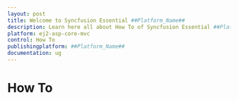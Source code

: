 ```yaml
---
layout: post
title: Welcome to Syncfusion Essential ##Platform_Name##
description: Learn here all about How To of Syncfusion Essential ##Platform_Name## widgets based on HTML5 and jQuery.
platform: ej2-asp-core-mvc
control: How To
publishingplatform: ##Platform_Name##
documentation: ug
---
```



# How To

<!--## Create custom ToolBar with DropDownList

You can create your own ToolBar items in the Grid. It can be added by defining the [`Toolbar`](https://help.syncfusion.com/cr/aspnetcore-js2/Syncfusion.EJ2.Grids.Grid.html#Syncfusion_EJ2_Grids_Grid_Toolbar) as HTML element ID. Actions for this ToolBar template items are defined in the [`ToolbarClick`](https://help.syncfusion.com/cr/aspnetcore-js2/Syncfusion.EJ2.Grids.GridBuilder-1.html#Syncfusion_EJ2_Grids_GridBuilder_1_ToolbarClick_System_String_).

To include components in the ToolBar, please ensure the following steps:

**Step 1**:

Initialize the template for your custom component. Using the following code add the DropDownList component to the ToolBar.

**Step 2**:

To render the DropDownList component, use the [`DataBound`](https://help.syncfusion.com/cr/aspnetcore-js2/Syncfusion.EJ2.Grids.GridBuilder-1.html#Syncfusion_EJ2_Grids_GridBuilder_1_DataBound_System_String_) event of the Grid.

* You can select the grid row index based on the selected data in the DropDownList. The output will appear as follows.

{% if page.publishingplatform == "aspnet-core" %}

{% tabs %}
{% highlight c# tabtitle="custom-toolbar" %}
{% include_relative code-snippet/how-to/custom-toolbar/custom-toolbar.cs %}
{% endhighlight %}
{% highlight cshtml tabtitle="tagHelpers" %}
{% include_relative code-snippet/how-to/custom-toolbar/tagHelper %}
{% endhighlight %}
{% endtabs %}

{% elsif page.publishingplatform == "aspnet-mvc" %}

{% tabs %}
{% highlight c# tabtitle="custom-toolbar" %}
{% include_relative code-snippet/how-to/custom-toolbar/custom-toolbar.cs %}
{% endhighlight %}
{% highlight razor tabtitle="razor" %}
{% include_relative code-snippet/how-to/custom-toolbar/razor %}
{% endhighlight %}
{% endtabs %}
{% endif %}



## Refresh the data source

You can add/delete the data source records through an external button. To reflect the data source changes in the grid, invoke the `refresh` method.

To refresh the data source:

**Step 1**:

Add/delete the data source record by using the following code.

```typescript
    grid.dataSource.unshift(data); // add a new record.

    grid.dataSource.splice(selectedRow, 1); // delete a record.

```

**Step 2**:

Refresh the grid after the data source change by using the `refresh` method.

```typescript
    grid.refresh(); // refresh the Grid.

```

{% if page.publishingplatform == "aspnet-core" %}

{% tabs %}
{% highlight c# tabtitle="refresh-datasource" %}
{% include_relative code-snippet/how-to/refresh-datasource/refresh-datasource.cs %}
{% endhighlight %}
{% highlight cshtml tabtitle="tagHelpers" %}
{% include_relative code-snippet/how-to/refresh-datasource/tagHelper %}
{% endhighlight %}
{% endtabs %}

{% elsif page.publishingplatform == "aspnet-mvc" %}

{% tabs %}
{% highlight c# tabtitle="refresh-datasource" %}
{% include_relative code-snippet/how-to/refresh-datasource/refresh-datasource.cs %}
{% endhighlight %}
{% highlight razor tabtitle="razor" %}
{% include_relative code-snippet/how-to/refresh-datasource/razor %}
{% endhighlight %}
{% endtabs %}
{% endif %}



## Enable/Disable Grid and its actions

You can enable/disable the Grid and its actions by applying/removing corresponding CSS styles.

To enable/disable the grid and its actions, follow the given steps:

**Step 1**:

Create CSS class with custom style to override the default style of Grid.

```css
        .disablegrid {
            pointer-events: none;
            opacity: 0.4;
        }
        .wrapper {
            cursor: not-allowed;
        }

```

**Step 2**:

Add/Remove the custom CSS class to the Grid in the click event handler of Button.

```typescript
    <script>
        document.getElementById('element').onclick = function () {
            var gridInst = document.getElementById("Grid").ej2_instances[0];
            if (gridInst.element.classList.contains('disablegrid')) {
                gridInst.element.classList.remove('disablegrid');
                document.getElementById("GridParent").classList.remove('wrapper');
            }
            else {
                gridInst.element.classList.add('disablegrid');
                document.getElementById("GridParent").classList.add('wrapper');
            }
        }
    </script>

```

In the below demo, the button click will enable/disable the Grid and its actions.

{% if page.publishingplatform == "aspnet-core" %}

{% tabs %}
{% highlight c# tabtitle="disablegrid" %}
{% include_relative code-snippet/how-to/disablegrid/disablegrid.cs %}
{% endhighlight %}
{% highlight cshtml tabtitle="tagHelpers" %}
{% include_relative code-snippet/how-to/disablegrid/tagHelper %}
{% endhighlight %}
{% endtabs %}

{% elsif page.publishingplatform == "aspnet-mvc" %}

{% tabs %}
{% highlight c# tabtitle="disablegrid" %}
{% include_relative code-snippet/how-to/disablegrid/disablegrid.cs %}
{% endhighlight %}
{% highlight razor tabtitle="razor" %}
{% include_relative code-snippet/how-to/disablegrid/razor %}
{% endhighlight %}
{% endtabs %}
{% endif %}



## Print the expanded state from other pages

By default, the expanded child grids will be printed from the current page alone. You can print the expanded child grids from other pages by using the [`load`](https://help.syncfusion.com/cr/aspnetcore-js2/Syncfusion.EJ2.Grids.Grid.html#Syncfusion_EJ2_Grids_Grid_Load) and [`actionBegin`](https://help.syncfusion.com/cr/aspnetcore-js2/Syncfusion.EJ2.Grids.Grid.html#Syncfusion_EJ2_Grids_Grid_ActionBegin) event.

In the following example, we have printed expanded child grids form other pages.

{% if page.publishingplatform == "aspnet-core" %}

{% tabs %}
{% highlight c# tabtitle="hierarchyprint" %}
{% include_relative code-snippet/how-to/hierarchyprint/hierarchyprint.cs %}
{% endhighlight %}
{% highlight cshtml tabtitle="tagHelpers" %}
{% include_relative code-snippet/how-to/hierarchyprint/tagHelper %}
{% endhighlight %}
{% endtabs %}

{% elsif page.publishingplatform == "aspnet-mvc" %}

{% tabs %}
{% highlight c# tabtitle="hierarchyprint" %}
{% include_relative code-snippet/how-to/hierarchyprint/hierarchyprint.cs %}
{% endhighlight %}
{% highlight razor tabtitle="razor" %}
{% include_relative code-snippet/how-to/hierarchyprint/razor %}
{% endhighlight %}
{% endtabs %}
{% endif %}



## Columns

### Change column header text dynamically

You can change the column [`HeaderText`](https://help.syncfusion.com/cr/aspnetcore-js2/Syncfusion.EJ2.Grids.GridColumnBuilder-1.html#Syncfusion_EJ2_Grids_GridColumnBuilder_1_HeaderText_System_String_) dynamically through an external button.

Follow the given steps to change the header text dynamically:

**Step 1**:

Get the column object corresponding to the field name by using the `getColumnByField` method.
Then, change the header text value.

```typescript
var column = grid.getColumnByField("ShipCity"); // Get column object.
column.headerText = 'Changed Text';

```

**Step 2**:

To reflect the changes in the grid header, invoke the `refreshHeader` method.

```typescript
grid.refreshHeader();

```

{% if page.publishingplatform == "aspnet-core" %}

{% tabs %}
{% highlight c# tabtitle="column-header-text" %}
{% include_relative code-snippet/how-to/column-header-text/column-header-text.cs %}
{% endhighlight %}
{% highlight cshtml tabtitle="tagHelpers" %}
{% include_relative code-snippet/how-to/column-header-text/tagHelper %}
{% endhighlight %}
{% endtabs %}

{% elsif page.publishingplatform == "aspnet-mvc" %}

{% tabs %}
{% highlight c# tabtitle="column-header-text" %}
{% include_relative code-snippet/how-to/column-header-text/column-header-text.cs %}
{% endhighlight %}
{% highlight razor tabtitle="razor" %}
{% include_relative code-snippet/how-to/column-header-text/razor %}
{% endhighlight %}
{% endtabs %}
{% endif %}



### Customize column styles

You can customise the appearance of the header and content of a particular column using the [`customAttributes`](https://help.syncfusion.com/cr/aspnetcore-js2/Syncfusion.EJ2.Grids.GridColumn.html#Syncfusion_EJ2_Grids_GridColumn_CustomAttributes) property.

To customize the grid column, follow the given steps:

**Step 1**:

Create a CSS class with custom style to override the default style for rowcell and headercell.

```css
.e-grid .e-rowcell.customcss{
    background-color: #ecedee;
    color: 'red';
    font-family: 'Bell MT';
    font-size: 20px;
}

.e-grid .e-headercell.customcss{
    background-color: #2382c3;
    color: white;
    font-family: 'Bell MT';
    font-size: 20px;
}

```

**Step 2**:

Add the custom CSS class to the specified column by using the [`customAttributes`](https://help.syncfusion.com/cr/aspnetcore-js2/Syncfusion.EJ2.Grids.GridColumn.html#Syncfusion_EJ2_Grids_GridColumn_CustomAttributes) property.

```typescript
<e-grid-column field="Freight" headerText="Freight" width="150"  customAttributes=@(new { @class="customcss" } )></e-grid-column>

```

{% if page.publishingplatform == "aspnet-core" %}

{% tabs %}
{% highlight c# tabtitle="custom-column-style" %}
{% include_relative code-snippet/how-to/custom-column-style/custom-column-style.cs %}
{% endhighlight %}
{% highlight cshtml tabtitle="tagHelpers" %}
{% include_relative code-snippet/how-to/custom-column-style/tagHelper %}
{% endhighlight %}
{% endtabs %}

{% elsif page.publishingplatform == "aspnet-mvc" %}

{% tabs %}
{% highlight c# tabtitle="custom-column-style" %}
{% include_relative code-snippet/how-to/custom-column-style/custom-column-style.cs %}
{% endhighlight %}
{% highlight razor tabtitle="razor" %}
{% include_relative code-snippet/how-to/custom-column-style/razor %}
{% endhighlight %}
{% endtabs %}
{% endif %}



### Display custom ToolTip for columns in Grid

To display custom ToolTip (`EJ2 Tooltip`),  use the
[`QueryCellInfo`](https://help.syncfusion.com/cr/aspnetcore-js2/Syncfusion.EJ2.Grids.GridBuilder-1.html#Syncfusion_EJ2_Grids_GridBuilder_1_QueryCellInfo_System_String_) event.

Render the ToolTip component for the grid cells by using the following code in the [`QueryCellInfo`](https://help.syncfusion.com/cr/aspnetcore-js2/Syncfusion.EJ2.Grids.GridBuilder-1.html#Syncfusion_EJ2_Grids_GridBuilder_1_QueryCellInfo_System_String_) event.

```typescript
function tooltip (args) {
    var tooltip = new ej.popups.Tooltip({
        content: args.data[args.column.field].toString();
    }, args.cell);
}

```

{% if page.publishingplatform == "aspnet-core" %}

{% tabs %}
{% highlight c# tabtitle="custom-tooltip" %}
{% include_relative code-snippet/how-to/custom-tooltip/custom-tooltip.cs %}
{% endhighlight %}
{% highlight cshtml tabtitle="tagHelpers" %}
{% include_relative code-snippet/how-to/custom-tooltip/tagHelper %}
{% endhighlight %}
{% endtabs %}

{% elsif page.publishingplatform == "aspnet-mvc" %}

{% tabs %}
{% highlight c# tabtitle="custom-tooltip" %}
{% include_relative code-snippet/how-to/custom-tooltip/custom-tooltip.cs %}
{% endhighlight %}
{% highlight razor tabtitle="razor" %}
{% include_relative code-snippet/how-to/custom-tooltip/razor %}
{% endhighlight %}
{% endtabs %}
{% endif %}



### Render other components in a column

You can render any component in a grid column using the [`Template`](https://help.syncfusion.com/cr/aspnetcore-js2/Syncfusion.EJ2.Grids.GridColumnBuilder-1.html#Syncfusion_EJ2_Grids_GridColumnBuilder_1_Template_System_String_) property.

To render other components in the grid, ensure the following steps:

**Step 1**:

Initialize the column template for your custom component.

```typescript
template:`<div>
            <select class="e-control e-dropdownlist">
                <option value="1" selected="selected">Order Placed</option>
                <option value="2">Processing</option>
                <option value="3">Delivered</option>
            </select>
        </div>`

```

**Step 2**:

Using the [`QueryCellInfo`](https://help.syncfusion.com/cr/aspnetcore-js2/Syncfusion.EJ2.Grids.GridBuilder-1.html#Syncfusion_EJ2_Grids_GridBuilder_1_QueryCellInfo_System_String_) event, you can render the DropDown component with the following code.

```typescript
    function dropdown(args) {
        let ele=args.cell.querySelector('select');
        let drop = new ej.dropdowns.DropDownList({popupHeight: 150, popupWidth: 150});
        drop.appendTo(ele);
    }

```

{% if page.publishingplatform == "aspnet-core" %}

{% tabs %}
{% highlight c# tabtitle="grouping-events" %}
{% include_relative code-snippet/how-to/render-other-comp/grouping-events.cs %}
{% endhighlight %}
{% highlight cshtml tabtitle="tagHelpers" %}
{% include_relative code-snippet/how-to/render-other-comp/tagHelper %}
{% endhighlight %}
{% endtabs %}

{% elsif page.publishingplatform == "aspnet-mvc" %}

{% tabs %}
{% highlight c# tabtitle="grouping-events" %}
{% include_relative code-snippet/how-to/render-other-comp/grouping-events.cs %}
{% endhighlight %}
{% highlight razor tabtitle="razor" %}
{% include_relative code-snippet/how-to/render-other-comp/razor %}
{% endhighlight %}
{% endtabs %}
{% endif %}



### Change the orientation of the header text

You can change the orientation of the header text by using the [`CustomAttributes`](https://help.syncfusion.com/cr/aspnetcore-js2/Syncfusion.EJ2.Grids.GridColumn.html#Syncfusion_EJ2_Grids_GridColumn_CustomAttributes) property.

Ensure the following steps:

**Step 1**:

Create a CSS class with orientation style for the grid header cell.

```css
.orientationcss .e-headercelldiv {
    transform: rotate(90deg);
}

```

**Step 2**:

Add the custom CSS class to a particular column by using the [`CustomAttributes`](https://help.syncfusion.com/cr/aspnetcore-js2/Syncfusion.EJ2.Grids.GridColumn.html#Syncfusion_EJ2_Grids_GridColumn_CustomAttributes) property.

```typescript
    <e-grid-column field="ShipCity" headerText="Ship City" width="150" customAttributes=new { class='orientationcss' }"></e-grid-column>

```

**Step 3**:

Resize the header cell height by using the following code.

```typescript
function setHeaderHeight(args) {
    var textWidth = document.querySelector(".orientationcss > div").scrollWidth;//Obtain the width of the headerText content.
    var headerCell = document.querySelectorAll(".e-headercell");
    for(var i = 0; i < headerCell.length; i++) {
        headerCell.item(i).style.height = textWidth + 'px'; //Assign the obtained textWidth as the height of the headerCell.
    }
}

```

{% if page.publishingplatform == "aspnet-core" %}

{% tabs %}
{% highlight c# tabtitle="orientation" %}
{% include_relative code-snippet/how-to/orientation/orientation.cs %}
{% endhighlight %}
{% highlight cshtml tabtitle="tagHelpers" %}
{% include_relative code-snippet/how-to/orientation/tagHelper %}
{% endhighlight %}
{% endtabs %}

{% elsif page.publishingplatform == "aspnet-mvc" %}

{% tabs %}
{% highlight c# tabtitle="orientation" %}
{% include_relative code-snippet/how-to/orientation/orientation.cs %}
{% endhighlight %}
{% highlight razor tabtitle="razor" %}
{% include_relative code-snippet/how-to/orientation/razor %}
{% endhighlight %}
{% endtabs %}
{% endif %}



### Customize the icon for column menu

You can customize the column menu icon by overriding the default grid class `.e-icons.e-columnmenu` with a custom property `content` as mentioned below,

```css
.e-grid .e-columnheader .e-icons.e-columnmenu::before {
              content: "\e941";
      }
```

In the below sample, grid is rendered with a customized column menu icon.

{% if page.publishingplatform == "aspnet-core" %}

{% tabs %}
{% highlight c# tabtitle="column-icon" %}
{% include_relative code-snippet/how-to/custom-column-menu-icon/column-icon.cs %}
{% endhighlight %}
{% highlight cshtml tabtitle="tagHelpers" %}
{% include_relative code-snippet/how-to/custom-column-menu-icon/tagHelper %}
{% endhighlight %}
{% endtabs %}

{% elsif page.publishingplatform == "aspnet-mvc" %}

{% tabs %}
{% highlight c# tabtitle="column-icon" %}
{% include_relative code-snippet/how-to/custom-column-menu-icon/column-icon.cs %}
{% endhighlight %}
{% highlight razor tabtitle="razor" %}
{% include_relative code-snippet/how-to/custom-column-menu-icon/razor %}
{% endhighlight %}
{% endtabs %}
{% endif %}



## Editing

### Perform CRUD operation using anti-forgery token

Anti-forgery token is used between the client and server to prevent cross-site request forgery (CSRF) attack. For more information on preventing CSRF attack, please refer to the [link]( https://docs.microsoft.com/en-us/aspnet/core/security/anti-request-forgery?view=aspnetcore-2.1#authentication-fundamentals).

While performing grid save operation, you can send anti-forgery token along with the save request using the below custom adaptor.

This custom adaptor will read the anti-forgery token from the hidden element and send it along with the request. Also content type is set to `application/x-www-form-urlencoded; charset=UTF-8` since the `ValidateAntiForgeryToken` will look for the token in the form encoded data.

```javascript
<script>

    window.customAdaptor = new ej.data.UrlAdaptor();

    customAdaptor = ej.base.extend(customAdaptor, {

        processResponse: function (data, ds, query, xhr, request, changes) {
            request.data = JSON.stringify(data);
            return ej.data.UrlAdaptor.prototype.processResponse.call(this,data, ds, query, xhr, request, changes);
        },
        insert: function (dm, data, tableName) {
            return {
                url: dm.dataSource.insertUrl || dm.dataSource.crudUrl || dm.dataSource.url,
                data: $.param({
                    //Added the anti-forgery token.
                    __RequestVerificationToken: document.getElementsByName("__RequestVerificationToken")[0].value,
                    value: data,
                    table: tableName,
                    action: 'insert'
                }),
                contentType: 'application/x-www-form-urlencoded; charset=UTF-8'
            }
        },
        update: function (dm, keyField, value, tableName) {
            return {
                url: dm.dataSource.updateUrl || dm.dataSource.crudUrl || dm.dataSource.url,
                data: $.param({
                    //Added the anti-forgery token.
                    __RequestVerificationToken: document.getElementsByName("__RequestVerificationToken")[0].value,
                    value: value,
                    table: tableName,
                    action: 'insert'
                }),
                contentType: 'application/x-www-form-urlencoded; charset=UTF-8'
            };
        },
    });
</script>

```

Now assign the custom adaptor to the grid as follows.

```javascript

<script>
    function load(args) {
        this.dataSource.adaptor = customAdaptor;
    }
</script>

```

{% if page.publishingplatform == "aspnet-core" %}

{% tabs %}
{% highlight c# tabtitle="anti-forgery-token" %}
{% include_relative code-snippet/how-to/anti-forgery-token/anti-forgery-token.cs %}
{% endhighlight %}
{% highlight cshtml tabtitle="tagHelpers" %}
{% include_relative code-snippet/how-to/anti-forgery-token/tagHelper %}
{% endhighlight %}
{% endtabs %}

{% elsif page.publishingplatform == "aspnet-mvc" %}

{% tabs %}
{% highlight c# tabtitle="anti-forgery-token" %}
{% include_relative code-snippet/how-to/anti-forgery-token/anti-forgery-token.cs %}
{% endhighlight %}
{% highlight razor tabtitle="razor" %}
{% include_relative code-snippet/how-to/anti-forgery-token/razor %}
{% endhighlight %}
{% endtabs %}
{% endif %}



> You can find the full sample at our [GitHub repository](https://github.com/SyncfusionSamples/ej2-mvc-grid-antiforgerytoken).

### Editing with template column

You can edit the template column value by defining the `Field` for that particular column.

In the below demo, the `ShipCountry` column is rendered with the template.

{% if page.publishingplatform == "aspnet-core" %}

{% tabs %}
{% highlight c# tabtitle="edit-temp" %}
{% include_relative code-snippet/how-to/edit-temp/edit-temp.cs %}
{% endhighlight %}
{% highlight cshtml tabtitle="tagHelpers" %}
{% include_relative code-snippet/how-to/edit-temp/tagHelper %}
{% endhighlight %}
{% endtabs %}

{% elsif page.publishingplatform == "aspnet-mvc" %}

{% tabs %}
{% highlight c# tabtitle="edit-temp" %}
{% include_relative code-snippet/how-to/edit-temp/edit-temp.cs %}
{% endhighlight %}
{% highlight razor tabtitle="razor" %}
{% include_relative code-snippet/how-to/edit-temp/razor %}
{% endhighlight %}
{% endtabs %}
{% endif %}



### Customize the Edit Dialog

You can customize the appearance of the edit dialog in the [`ActionComplete`](https://help.syncfusion.com/cr/aspnetcore-js2/Syncfusion.EJ2.Grids.GridBuilder-1.html#Syncfusion_EJ2_Grids_GridBuilder_1_ActionComplete_System_String_) event based on `requestType` as `beginEdit` or `add`.

In the below example, we have changed the dialog's header text for editing and adding records.

{% if page.publishingplatform == "aspnet-core" %}

{% tabs %}
{% highlight c# tabtitle="*" %}
{% include_relative code-snippet/edit/customizedialog/*.cs %}
{% endhighlight %}
{% highlight cshtml tabtitle="tagHelpers" %}
{% include_relative code-snippet/edit/customizedialog/tagHelper %}
{% endhighlight %}
{% endtabs %}

{% elsif page.publishingplatform == "aspnet-mvc" %}

{% tabs %}
{% highlight c# tabtitle="*" %}
{% include_relative code-snippet/edit/customizedialog/*.cs %}
{% endhighlight %}
{% highlight razor tabtitle="razor" %}
{% include_relative code-snippet/edit/customizedialog/razor %}
{% endhighlight %}
{% endtabs %}
{% endif %}



### Show or Hide columns in Dialog editing

You can show hidden columns or hide visible column's editor in the dialog while editing the grid record using [`actionBegin`](https://help.syncfusion.com/cr/aspnetcore-js2/Syncfusion.EJ2.Grids.Grid.html#Syncfusion_EJ2_Grids_Grid_ActionBegin) and [`actionComplete`](https://help.syncfusion.com/cr/aspnetcore-js2/Syncfusion.EJ2.Grids.Grid.html#Syncfusion_EJ2_Grids_Grid_ActionComplete) events.

In the `actionBegin` event, based on `requestType` as `beginEdit` or  `add`. We can show or hide the editor by using `column.visible` property.

In the `actionComplete` event, based on `requestType` as `save`. We can reset the properties back to the column state.

In the below example, we have rendered the grid columns `CustomerID` as hidden column and `ShipCountry` as visible column. In the edit mode, we have changed the `CustomerID` column to visible state and `ShipCountry` column to hidden state.

{% if page.publishingplatform == "aspnet-core" %}

{% tabs %}
{% highlight c# tabtitle="*" %}
{% include_relative code-snippet/edit/show-hide-edit-dialog/*.cs %}
{% endhighlight %}
{% highlight cshtml tabtitle="tagHelpers" %}
{% include_relative code-snippet/edit/show-hide-edit-dialog/tagHelper %}
{% endhighlight %}
{% endtabs %}

{% elsif page.publishingplatform == "aspnet-mvc" %}

{% tabs %}
{% highlight c# tabtitle="*" %}
{% include_relative code-snippet/edit/show-hide-edit-dialog/*.cs %}
{% endhighlight %}
{% highlight razor tabtitle="razor" %}
{% include_relative code-snippet/edit/show-hide-edit-dialog/razor %}
{% endhighlight %}
{% endtabs %}
{% endif %}



<!-- ## Cascading DropDownList with Grid editing

You can achieve the Cascading DropDownList with grid Editing by using the Cell Edit Template feature.

In the below demo, Cascading DropDownList is rendered for the `ShipCountry` and `ShipState` column.

{% if page.publishingplatform == "aspnet-core" %}

{% tabs %}
{% highlight c# tabtitle="cascading" %}
{% include_relative code-snippet/how-to/cascading/cascading.cs %}
{% endhighlight %}
{% highlight cshtml tabtitle="tagHelpers" %}
{% include_relative code-snippet/how-to/cascading/tagHelper %}
{% endhighlight %}
{% endtabs %}

{% elsif page.publishingplatform == "aspnet-mvc" %}

{% tabs %}
{% highlight c# tabtitle="cascading" %}
{% include_relative code-snippet/how-to/cascading/cascading.cs %}
{% endhighlight %}
{% highlight razor tabtitle="razor" %}
{% include_relative code-snippet/how-to/cascading/razor %}
{% endhighlight %}
{% endtabs %}
{% endif %}



### Provide custom data source and enabling filtering to DropDownList

You can provide data source to the DropDownList by using the `columns.edit.params` property.

While setting new data source using edit params, you must specify a new `query` property too for the DropDownList as follows,

```typescript
@{
    var DropDownList = new Syncfusion.EJ2.DropDowns.DropDownList() { DataSource = ViewBag.DropDownData, Query = "new ej.data.Query()", Fields = new Syncfusion.EJ2.DropDowns.DropDownListFieldSettings() { Value = "Country", Text = "Country" }, AllowFiltering = true, ActionComplete="actionComplete" };
}
{
    col.Field("ShipName").HeaderText("ShipName").Width("150").EditType("dropdownedit").Edit(new { @params = DropDownList }).Add();
}
```

You can also enable filtering for the DropDownList by passing the `allowFiltering` as `true` to the edit params.

In the below demo, DropDownList is rendered with custom Datasource for the `ShipCountry` column and enabled filtering to search DropDownList items.

{% if page.publishingplatform == "aspnet-core" %}

{% tabs %}
{% highlight c# tabtitle="edit-dropdownlist" %}
{% include_relative code-snippet/how-to/dropdown-edit/edit-dropdownlist.cs %}
{% endhighlight %}
{% highlight cshtml tabtitle="tagHelpers" %}
{% include_relative code-snippet/how-to/dropdown-edit/tagHelper %}
{% endhighlight %}
{% endtabs %}

{% elsif page.publishingplatform == "aspnet-mvc" %}

{% tabs %}
{% highlight c# tabtitle="edit-dropdownlist" %}
{% include_relative code-snippet/how-to/dropdown-edit/edit-dropdownlist.cs %}
{% endhighlight %}
{% highlight razor tabtitle="razor" %}
{% include_relative code-snippet/how-to/dropdown-edit/razor %}
{% endhighlight %}
{% endtabs %}
{% endif %}



### Access Editor components

You can access the component instance from the component element using the `ej2_instances` property.

In the below demo, you can access the Editor component instance while adding or editing actions on the [`ActionComplete`](https://help.syncfusion.com/cr/aspnetcore-js2/Syncfusion.EJ2.Grids.GridBuilder-1.html#Syncfusion_EJ2_Grids_GridBuilder_1_ActionComplete_System_String_) event.

{% if page.publishingplatform == "aspnet-core" %}

{% tabs %}
{% highlight c# tabtitle="access-editor" %}
{% include_relative code-snippet/how-to/access-editor/access-editor.cs %}
{% endhighlight %}
{% highlight cshtml tabtitle="tagHelpers" %}
{% include_relative code-snippet/how-to/access-editor/tagHelper %}
{% endhighlight %}
{% endtabs %}

{% elsif page.publishingplatform == "aspnet-mvc" %}

{% tabs %}
{% highlight c# tabtitle="access-editor" %}
{% include_relative code-snippet/how-to/access-editor/access-editor.cs %}
{% endhighlight %}
{% highlight razor tabtitle="razor" %}
{% include_relative code-snippet/how-to/access-editor/razor %}
{% endhighlight %}
{% endtabs %}
{% endif %}



### Use Wizard like Dialog Editing

Wizard helps you create intuitive step-by-step forms to fill. You can achieve the wizard like editing by using the dialog template feature. It support your own editing template by defining [`EditSettings.Mode`](https://help.syncfusion.com/cr/aspnetcore-js2/Syncfusion.EJ2.Grids.Grid.html#Syncfusion_EJ2_Grids_Grid_EditSettings) as `Dialog` and [`EditSettings.Template`](https://help.syncfusion.com/cr/aspnetcore-js2/Syncfusion.EJ2.Grids.Grid.html#Syncfusion_EJ2_Grids_Grid_EditSettings) as SCRIPT element ID or HTML string which holds the template.

The following example demonstrate the wizard like editing in the grid with the obtrusive Validation.

The following example demonstrate the wizard like editing in grid.

{% if page.publishingplatform == "aspnet-core" %}

{% tabs %}
{% highlight c# tabtitle="*" %}
{% include_relative code-snippet/edit/wizardediting/*.cs %}
{% endhighlight %}
{% highlight cshtml tabtitle="tagHelpers" %}
{% include_relative code-snippet/edit/wizardediting/tagHelper %}
{% endhighlight %}
{% endtabs %}

{% elsif page.publishingplatform == "aspnet-mvc" %}

{% tabs %}
{% highlight c# tabtitle="*" %}
{% include_relative code-snippet/edit/wizardediting/*.cs %}
{% endhighlight %}
{% highlight razor tabtitle="razor" %}
{% include_relative code-snippet/edit/wizardediting/razor %}
{% endhighlight %}
{% endtabs %}
{% endif %}



### Using Tab Inside the Dialog Template

You can use [`tab`](../../../tab/index.html) component inside dialog edit UI using dialog template feature. The dialog template feature can be enabled by defining [`EditSettings.Mode`](https://help.syncfusion.com/cr/aspnetcore-js2/Syncfusion.EJ2.Grids.Grid.html#Syncfusion_EJ2_Grids_Grid_EditSettings) as `Dialog` and [`EditSetting.Template`](https://help.syncfusion.com/cr/aspnetcore-js2/Syncfusion.EJ2.Grids.Grid.html#Syncfusion_EJ2_Grids_Grid_EditSettings) as SCRIPT element ID or HTML string which holds the template.

The following example demonstrate the usage of tab control inside the dialog template.

{% if page.publishingplatform == "aspnet-core" %}

{% tabs %}
{% highlight c# tabtitle="*" %}
{% include_relative code-snippet/edit/tabediting/*.cs %}
{% endhighlight %}
{% highlight cshtml tabtitle="tagHelpers" %}
{% include_relative code-snippet/edit/tabediting/tagHelper %}
{% endhighlight %}
{% endtabs %}

{% elsif page.publishingplatform == "aspnet-mvc" %}

{% tabs %}
{% highlight c# tabtitle="*" %}
{% include_relative code-snippet/edit/tabediting/*.cs %}
{% endhighlight %}
{% highlight razor tabtitle="razor" %}
{% include_relative code-snippet/edit/tabediting/razor %}
{% endhighlight %}
{% endtabs %}
{% endif %}



### Disable editing for a particular row/cell

You can disable the editing for a particular row by using the `ActionBegin` event of Grid.

In the below demo, the rows which are having the value for `ShipCountry` column as "Denmark" is prevented from editing.

{% if page.publishingplatform == "aspnet-core" %}

{% tabs %}
{% highlight c# tabtitle="disable-edit" %}
{% include_relative code-snippet/how-to/disable-edit/disable-edit.cs %}
{% endhighlight %}
{% highlight cshtml tabtitle="tagHelpers" %}
{% include_relative code-snippet/how-to/disable-edit/tagHelper %}
{% endhighlight %}
{% endtabs %}

{% elsif page.publishingplatform == "aspnet-mvc" %}

{% tabs %}
{% highlight c# tabtitle="disable-edit" %}
{% include_relative code-snippet/how-to/disable-edit/disable-edit.cs %}
{% endhighlight %}
{% highlight razor tabtitle="razor" %}
{% include_relative code-snippet/how-to/disable-edit/razor %}
{% endhighlight %}
{% endtabs %}
{% endif %}



For batch mode of editing, you can use `CellEdit` event of Grid. In the below demo, the cells which are having the value as "Denmark" is prevented from editing.

{% if page.publishingplatform == "aspnet-core" %}

{% tabs %}
{% highlight c# tabtitle="disable-edit-batch" %}
{% include_relative code-snippet/how-to/disable-edit-batch/disable-edit-batch.cs %}
{% endhighlight %}
{% highlight cshtml tabtitle="tagHelpers" %}
{% include_relative code-snippet/how-to/disable-edit-batch/tagHelper %}
{% endhighlight %}
{% endtabs %}

{% elsif page.publishingplatform == "aspnet-mvc" %}

{% tabs %}
{% highlight c# tabtitle="disable-edit-batch" %}
{% include_relative code-snippet/how-to/disable-edit-batch/disable-edit-batch.cs %}
{% endhighlight %}
{% highlight razor tabtitle="razor" %}
{% include_relative code-snippet/how-to/disable-edit-batch/razor %}
{% endhighlight %}
{% endtabs %}
{% endif %}



### Perform Grid actions by keyboard shortcut keys

Using keyboard shortcuts, Grid performs navigation and actions.

In addition, You can also perform grid actions with custom keyboard shortcuts. This operation has to be achieved outside of the grid with the help of `keydown` event.

The following example demonstrates on `Adding` a new row when `Enter` key is pressed in the grid.

{% if page.publishingplatform == "aspnet-core" %}

{% tabs %}
{% highlight c# tabtitle="*" %}
{% include_relative code-snippet/edit/keyboard-actions/*.cs %}
{% endhighlight %}
{% highlight cshtml tabtitle="tagHelpers" %}
{% include_relative code-snippet/edit/keyboard-actions/tagHelper %}
{% endhighlight %}
{% endtabs %}

{% elsif page.publishingplatform == "aspnet-mvc" %}

{% tabs %}
{% highlight c# tabtitle="*" %}
{% include_relative code-snippet/edit/keyboard-actions/*.cs %}
{% endhighlight %}
{% highlight razor tabtitle="razor" %}
{% include_relative code-snippet/edit/keyboard-actions/razor %}
{% endhighlight %}
{% endtabs %}
{% endif %}



### Make a cell editable on a single click with batch editing

You can make a cell editable on a single click with `batch` mode of editing in Grid, by using the [`editCell`](https://ej2.syncfusion.com/documentation/api/grid/edit/#editcell/) method.

Bind the click event for the Grid and in the click event handler call the [`editCell`](https://ej2.syncfusion.com/documentation/api/grid/edit/#editcell/) method, based on the clicked target element.

{% if page.publishingplatform == "aspnet-core" %}

{% tabs %}
{% highlight c# tabtitle="editable-single-click" %}
{% include_relative code-snippet/how-to/editable-single-click/editable-single-click.cs %}
{% endhighlight %}
{% highlight cshtml tabtitle="tagHelpers" %}
{% include_relative code-snippet/how-to/editable-single-click/tagHelper %}
{% endhighlight %}
{% endtabs %}

{% elsif page.publishingplatform == "aspnet-mvc" %}

{% tabs %}
{% highlight c# tabtitle="editable-single-click" %}
{% include_relative code-snippet/how-to/editable-single-click/editable-single-click.cs %}
{% endhighlight %}
{% highlight razor tabtitle="razor" %}
{% include_relative code-snippet/how-to/editable-single-click/razor %}
{% endhighlight %}
{% endtabs %}
{% endif %}



## Filter

### Customizing filter menu operators list

 You can customize the default filter operator list by defining the `FilterSettings.Operators` property.
The available options are:
* `stringOperator`- defines customized string operator list.
* `numberOperator` - defines customized number operator list.
* `dateOperator` - defines customized date operator list.
* `booleanOperator` - defines customized boolean operator list.

In the following sample, we have customized string filter operators.

{% if page.publishingplatform == "aspnet-core" %}

{% tabs %}
{% highlight c# tabtitle="customize-filter-menu" %}
{% include_relative code-snippet/how-to/customize-filter-menu/customize-filter-menu.cs %}
{% endhighlight %}
{% highlight cshtml tabtitle="tagHelpers" %}
{% include_relative code-snippet/how-to/customize-filter-menu/tagHelper %}
{% endhighlight %}
{% endtabs %}

{% elsif page.publishingplatform == "aspnet-mvc" %}

{% tabs %}
{% highlight c# tabtitle="customize-filter-menu" %}
{% include_relative code-snippet/how-to/customize-filter-menu/customize-filter-menu.cs %}
{% endhighlight %}
{% highlight razor tabtitle="razor" %}
{% include_relative code-snippet/how-to/customize-filter-menu/razor %}
{% endhighlight %}
{% endtabs %}
{% endif %}



## Sort

### Perform single/multi sorting dynamically

You can perform single-column or multi-column sorting dynamically through an external button.

To perform single-column sorting, use the [`sortColumn`](https://ej2.syncfusion.com/documentation/api/grid/#sortcolumn/) method of Grid.

```typescript
    document.getElementById('SingleSort').addEventListener('click', () => {
        var grid = document.getElementById("Grid").ej2_instances[0];
        grid.sortColumn("OrderID", "Descending")
    });
```

To perform multi-column sorting, you need to push the columns to be sorted into the [`sortSettings.columns`](https://help.syncfusion.com/cr/aspnetcore-js2/Syncfusion.EJ2.Grids.GridSortSettings.html#Syncfusion_EJ2_Grids_GridSortSettings_Columns).

```typescript
    document.getElementById('MultiSort').addEventListener('click', () => {
        var grid = document.getElementById("Grid").ej2_instances[0];
        grid.sortModule.sortSettings.columns.push({ field: 'ShipCountry', direction: 'Ascending' }, { field: 'CustomerID', direction: 'Descending' });
        grid.refresh();
    });
```

In the below demo, click on the corresponding button to perform single-column or multi-column sorting.

{% if page.publishingplatform == "aspnet-core" %}

{% tabs %}
{% highlight c# tabtitle="dynamicsort" %}
{% include_relative code-snippet/how-to/dynamicsort/dynamicsort.cs %}
{% endhighlight %}
{% highlight cshtml tabtitle="tagHelpers" %}
{% include_relative code-snippet/how-to/dynamicsort/tagHelper %}
{% endhighlight %}
{% endtabs %}

{% elsif page.publishingplatform == "aspnet-mvc" %}

{% tabs %}
{% highlight c# tabtitle="dynamicsort" %}
{% include_relative code-snippet/how-to/dynamicsort/dynamicsort.cs %}
{% endhighlight %}
{% highlight razor tabtitle="razor" %}
{% include_relative code-snippet/how-to/dynamicsort/razor %}
{% endhighlight %}
{% endtabs %}
{% endif %}



### Dynamically clear sort for particular/entire sorted columns in Grid

You can clear the sorting for a particular column or the entire sorted columns in Grid dynamically through an external button.

To clear sort for a particular column, you need to splice the particular column from the [`sortSettings.columns`](https://help.syncfusion.com/cr/aspnetcore-js2/Syncfusion.EJ2.Grids.GridSortSettings.html#Syncfusion_EJ2_Grids_GridSortSettings_Columns).

```typescript
    document.getElementById('SingleClearSort').addEventListener('click', () => {
        var grid = document.getElementById("Grid").ej2_instances[0];
        var column = grid.sortModule.sortSettings.columns;
        for(var i=0;i < column.length;i++){
            if(column[i].field == "OrderID") {
                column.splice(i,1);
                grid.refresh();
            }
        }
    });
```

To clear sorting for all the sorted columns, use the [`clearSorting`](https://ej2.syncfusion.com/documentation/api/grid/#clearsorting/) method of Grid.

```typescript
    document.getElementById('MultiClearSort').addEventListener('click', () => {
        var grid = document.getElementById("Grid").ej2_instances[0];
        grid.clearSorting();
    });
```

In the below demo, click on the corresponding button to clear sort for particular or entire sorted columns in Grid.

{% if page.publishingplatform == "aspnet-core" %}

{% tabs %}
{% highlight c# tabtitle="dynamicclearsort" %}
{% include_relative code-snippet/how-to/dynamicclearsort/dynamicclearsort.cs %}
{% endhighlight %}
{% highlight cshtml tabtitle="tagHelpers" %}
{% include_relative code-snippet/how-to/dynamicclearsort/tagHelper %}
{% endhighlight %}
{% endtabs %}

{% elsif page.publishingplatform == "aspnet-mvc" %}

{% tabs %}
{% highlight c# tabtitle="dynamicclearsort" %}
{% include_relative code-snippet/how-to/dynamicclearsort/dynamicclearsort.cs %}
{% endhighlight %}
{% highlight razor tabtitle="razor" %}
{% include_relative code-snippet/how-to/dynamicclearsort/razor %}
{% endhighlight %}
{% endtabs %}
{% endif %}



## Foreign Key

### Use Edit Template in Foreign Key Column

By default, foreign key column uses dropdown component for editing. You can render other than the dropdown by using the [`Column.Edit`](https://help.syncfusion.com/cr/aspnetcore-js2/Syncfusion.EJ2.Grids.GridColumn.html#Syncfusion_EJ2_Grids_GridColumn_Edit) property. The following example demonstrates the way of using edit template in foreign column.

In the following example, The `Employee Name` is a foreign key column and while editing, AutoComplete component is rendered instead of DropDownList.

{% if page.publishingplatform == "aspnet-core" %}

{% tabs %}
{% highlight c# tabtitle="edit-template-foreign" %}
{% include_relative code-snippet/how-to/edit-template-foreign/edit-template-foreign.cs %}
{% endhighlight %}
{% highlight cshtml tabtitle="tagHelpers" %}
{% include_relative code-snippet/how-to/edit-template-foreign/tagHelper %}
{% endhighlight %}
{% endtabs %}

{% elsif page.publishingplatform == "aspnet-mvc" %}

{% tabs %}
{% highlight c# tabtitle="edit-template-foreign" %}
{% include_relative code-snippet/how-to/edit-template-foreign/edit-template-foreign.cs %}
{% endhighlight %}
{% highlight razor tabtitle="razor" %}
{% include_relative code-snippet/how-to/edit-template-foreign/razor %}
{% endhighlight %}
{% endtabs %}
{% endif %}



### Customize filter UI in foreign key column

You can create your own filtering UI by using [`Column.Filter`](https://helpsyncfusion.com/cr/cref_files/aspnetcore-js2/aspnetcore/Syncfusion.EJ2~Syncfusion.EJ2.Grids.GridColumn~Filter.html) property. The following example demonstrates the way to create a custom filtering UI in the foreign column.

In the following example, The `Employee Name` is a foreign key column. DropDownList is rendered using Filter UI.

{% if page.publishingplatform == "aspnet-core" %}

{% tabs %}
{% highlight c# tabtitle="filter-ui-foreign" %}
{% include_relative code-snippet/how-to/filter-ui-foreign/filter-ui-foreign.cs %}
{% endhighlight %}
{% highlight cshtml tabtitle="tagHelpers" %}
{% include_relative code-snippet/how-to/filter-ui-foreign/tagHelper %}
{% endhighlight %}
{% endtabs %}

{% elsif page.publishingplatform == "aspnet-mvc" %}

{% tabs %}
{% highlight c# tabtitle="filter-ui-foreign" %}
{% include_relative code-snippet/how-to/filter-ui-foreign/filter-ui-foreign.cs %}
{% endhighlight %}
{% highlight razor tabtitle="razor" %}
{% include_relative code-snippet/how-to/filter-ui-foreign/razor %}
{% endhighlight %}
{% endtabs %}
{% endif %}



### Use filter bar template in foreign key column

You can use the filter bar template in foreign key column by defining the [`column.FilterBarTemplate`](https://help.syncfusion.com/cr/aspnetcore-js2/Syncfusion.EJ2.Grids.GridColumn.html#Syncfusion_EJ2_Grids_GridColumn_FilterBarTemplate) property. The following example demonstrates the way to use filter bar template in foreign column.

In the following example, The `Employee Name` is a foreign key column. This column header shows the custom filter bar template and you can select filter value by using the `DropDown` options.

{% if page.publishingplatform == "aspnet-core" %}

{% tabs %}
{% highlight c# tabtitle="filterbar-temp-foreign" %}
{% include_relative code-snippet/how-to/filterbar-temp-foreign/filterbar-temp-foreign.cs %}
{% endhighlight %}
{% highlight cshtml tabtitle="tagHelpers" %}
{% include_relative code-snippet/how-to/filterbar-temp-foreign/tagHelper %}
{% endhighlight %}
{% endtabs %}

{% elsif page.publishingplatform == "aspnet-mvc" %}

{% tabs %}
{% highlight c# tabtitle="filterbar-temp-foreign" %}
{% include_relative code-snippet/how-to/filterbar-temp-foreign/filterbar-temp-foreign.cs %}
{% endhighlight %}
{% highlight razor tabtitle="razor" %}
{% include_relative code-snippet/how-to/filterbar-temp-foreign/razor %}
{% endhighlight %}
{% endtabs %}
{% endif %}



### Perform aggregation in Foreign Key Column

Default aggregations are not supported in a foreign key column. You can achieve aggregation for the foreign key column by using the custom aggregates. The following example demonstrates the way to achieve aggregation in foreign key column.

In the following example, The `Employee Name` is a foreign key column and the aggregation for the foreign column was calculated in customAggregateFn.

{% if page.publishingplatform == "aspnet-core" %}

{% tabs %}
{% highlight c# tabtitle="aggregate-foreign" %}
{% include_relative code-snippet/how-to/aggregate-foreign/aggregate-foreign.cs %}
{% endhighlight %}
{% highlight cshtml tabtitle="tagHelpers" %}
{% include_relative code-snippet/how-to/aggregate-foreign/tagHelper %}
{% endhighlight %}
{% endtabs %}

{% elsif page.publishingplatform == "aspnet-mvc" %}

{% tabs %}
{% highlight c# tabtitle="aggregate-foreign" %}
{% include_relative code-snippet/how-to/aggregate-foreign/aggregate-foreign.cs %}
{% endhighlight %}
{% highlight razor tabtitle="razor" %}
{% include_relative code-snippet/how-to/aggregate-foreign/razor %}
{% endhighlight %}
{% endtabs %}
{% endif %}



## Exporting

### Exporting Filtered Data Only

You can export the filtered data by defining the resulted data in `exportProperties.dataSource` before export.

In the below Pdf exporting demo, We have gotten the filtered data by applying filter query to the grid data and then defines the resulted data in `exportProperties.dataSource` and pass it to `pdfExport` method.

{% if page.publishingplatform == "aspnet-core" %}

{% tabs %}
{% highlight c# tabtitle="export-filtered-data" %}
{% include_relative code-snippet/how-to/export-filtered-data/export-filtered-data.cs %}
{% endhighlight %}
{% highlight cshtml tabtitle="tagHelpers" %}
{% include_relative code-snippet/how-to/export-filtered-data/tagHelper %}
{% endhighlight %}
{% endtabs %}

{% elsif page.publishingplatform == "aspnet-mvc" %}

{% tabs %}
{% highlight c# tabtitle="export-filtered-data" %}
{% include_relative code-snippet/how-to/export-filtered-data/export-filtered-data.cs %}
{% endhighlight %}
{% highlight razor tabtitle="razor" %}
{% include_relative code-snippet/how-to/export-filtered-data/razor %}
{% endhighlight %}
{% endtabs %}
{% endif %}



## Pager

### Customize Pager DropDown

To customize default values of pager dropdown, you need to define `pageSizes` as array of strings.

{% if page.publishingplatform == "aspnet-core" %}

{% tabs %}
{% highlight c# tabtitle="pagerdropdown" %}
{% include_relative code-snippet/how-to/pagerdropdown/pagerdropdown.cs %}
{% endhighlight %}
{% highlight cshtml tabtitle="tagHelpers" %}
{% include_relative code-snippet/how-to/pagerdropdown/tagHelper %}
{% endhighlight %}
{% endtabs %}

{% elsif page.publishingplatform == "aspnet-mvc" %}

{% tabs %}
{% highlight c# tabtitle="pagerdropdown" %}
{% include_relative code-snippet/how-to/pagerdropdown/pagerdropdown.cs %}
{% endhighlight %}
{% highlight razor tabtitle="razor" %}
{% include_relative code-snippet/how-to/pagerdropdown/razor %}
{% endhighlight %}
{% endtabs %}
{% endif %}



## Hide the expand/collapse icon in parent row when no records in child grid

By default, the expand/collapse icon will be visible even if the child grid is empty.

You can use `rowDataBound` event to hide the icon when there are no records in child grid.

To hide the expand/collapse icon in parent row when no records in child grid, follow the given steps:

**Step 1**:

Create CSS class with custom style to override the default style of Grid.

```css
    .e-row[aria-selected="true"] .e-customizedExpandcell {
        background-color: #e0e0e0;
    }

    .e-grid.e-gridhover tr[role='row']:hover {
        background-color: #eee;
    }

```

**Step 2**:

Add the CSS class to the Grid in the `rowDataBound` event handler of Grid.

```typescript

    function rowDataBound(args) {
        var filter = args.data.EmployeeID;
        var data = new ej.data.DataManager(this.childGrid.dataSource).executeLocal(new ej.data.Query().where("EmployeeID", "equal", parseInt(filter), true));
        if (data.length == 0) {
            //here hide which parent row has no child records
            args.row.querySelector('td').innerHTML = " ";
            args.row.querySelector('td').className = "e-customizedExpandcell";
        }
    }

```

In the below demo, the expand/collapse icon in the row with `EmployeeID` as `1` is hidden as it does not have record in child Grid.

{% if page.publishingplatform == "aspnet-core" %}

{% tabs %}
{% highlight c# tabtitle="hidearrow" %}
{% include_relative code-snippet/how-to/hidearrow/hidearrow.cs %}
{% endhighlight %}
{% highlight cshtml tabtitle="tagHelpers" %}
{% include_relative code-snippet/how-to/hidearrow/tagHelper %}
{% endhighlight %}
{% endtabs %}

{% elsif page.publishingplatform == "aspnet-mvc" %}

{% tabs %}
{% highlight c# tabtitle="hidearrow" %}
{% include_relative code-snippet/how-to/hidearrow/hidearrow.cs %}
{% endhighlight %}
{% highlight razor tabtitle="razor" %}
{% include_relative code-snippet/how-to/hidearrow/razor %}
{% endhighlight %}
{% endtabs %}
{% endif %}



## Render both EJ1 and EJ2 Grids in same application

To achieve this requirement, you need to use the below code in `_Layout.cshtml` page. Because EJ1 and EJ2 has same library names to perform the different actions. So conflicts may occur when we refer this both controls in same application. To overcome this we need to extend this libraries in ej namespace.

```javascript
<script>
    var dataCopy = Object.assign({}, ej.data);
    $.extend(ej, Syncfusion);
    $.extend(ej.data, dataCopy);
</script>
```

The Layout page looks like

```html
<head>
    <meta charset="utf-8" />
    <meta name="viewport" content="width=device-width, initial-scale=1.0">
    @* Syncfusion Essential JS 1 Styles *@
    @Styles.Render("http://cdn.syncfusion.com/16.3.0.21/js/web/flat-azure/ej.web.all.min.css")
    @* Syncfusion Essential JS 2 Styles *@
    @Styles.Render("https://cdn.syncfusion.com/ej2/styles/compatibility/material.css")
</head>

<body>
    @Scripts.Render("~/bundles/jquery")
    @Scripts.Render("~/bundles/bootstrap")
    @Scripts.Render("~/Scripts/jsrender.min.js")
    @* Syncfusion Essential JS 1 Scripts *@
    @Scripts.Render("~/Scripts/ej/web/ej.web.all.min.js")
    @* Syncfusion Essential JS 2 Scripts *@
    @Scripts.Render("~/Scripts/ej2/ej2.min.js")
    @RenderSection("scripts", required: false)

    <script>
        var dataCopy = Object.assign({}, ej.data);
        $.extend(ej, Syncfusion);
        $.extend(ej.data, dataCopy);
    </script>

    <div class="container body-content">
        @RenderBody()
    </div>

    @Html.EJ().ScriptManager()
    @Html.EJS().ScriptManager()
</body>
</html>
```

## How to import localization scripts into grid

For `Internationalization` and `localization` usage in grid, you need to include cldr files into your application. Please find the steps to include the cldr-data in your application.

You need to download cldr-data globally in any location by using below command.

```bash
npm install cldr-data
```

After installing cldr-data, you can find cldr-data for all locale in this location.

```bash
node_modules->cldr-data->main
```

You need to copy the required(or all) locale cldr-data and paste into your application folder.

```bash
Scripts->cldr->main->paste copied cldr files
```

You need to include cldr-data into your application and refer file location in `index.cshtml` file.

{% if page.publishingplatform == "aspnet-core" %}

{% tabs %}
{% highlight c# tabtitle="localization-scripts" %}
{% include_relative code-snippet/how-to/localization-scripts/localization-scripts.cs %}
{% endhighlight %}
{% highlight cshtml tabtitle="tagHelpers" %}
{% include_relative code-snippet/how-to/localization-scripts/tagHelper %}
{% endhighlight %}
{% endtabs %}

{% elsif page.publishingplatform == "aspnet-mvc" %}

{% tabs %}
{% highlight c# tabtitle="localization-scripts" %}
{% include_relative code-snippet/how-to/localization-scripts/localization-scripts.cs %}
{% endhighlight %}
{% highlight razor tabtitle="razor" %}
{% include_relative code-snippet/how-to/localization-scripts/razor %}
{% endhighlight %}
{% endtabs %}
{% endif %}



## Render Grid from Controller

To render grid from controller, We need to create instance for Grid model class. Also we need to define the values for the Grid properties by using this instance. Once the values are defined, we need to return the Grid instance in `view` to render the Grid in view page.

{% if page.publishingplatform == "aspnet-core" %}

{% tabs %}
{% highlight c# tabtitle="controller" %}
{% include_relative code-snippet/how-to/render-grid-from-server/controller.cs %}
{% endhighlight %}
{% highlight cshtml tabtitle="tagHelpers" %}
{% include_relative code-snippet/how-to/render-grid-from-server/tagHelper %}
{% endhighlight %}
{% endtabs %}

{% elsif page.publishingplatform == "aspnet-mvc" %}

{% tabs %}
{% highlight c# tabtitle="controller" %}
{% include_relative code-snippet/how-to/render-grid-from-server/controller.cs %}
{% endhighlight %}
{% highlight razor tabtitle="razor" %}
{% include_relative code-snippet/how-to/render-grid-from-server/razor %}
{% endhighlight %}
{% endtabs %}
{% endif %}


